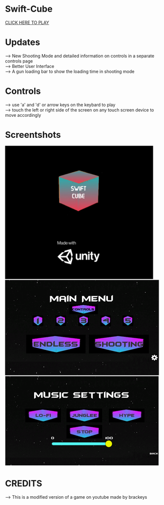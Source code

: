 # Swift-Cube

[CLICK HERE TO PLAY](https://brainnotfoundexception.github.io/Swift-Cube/)


# Updates
--> New Shooting Mode and detailed information on controls in a separate controls page      
--> Better User Interface                        
--> A gun loading bar to show the loading time in shooting mode

# Controls
--> use 'a' and 'd' or arrow keys on the keybard to play                                  
--> touch the left or right side of the screen on any touch screen device to move accordingly

# Screentshots

![LoadingScreen](https://github.com/BrainNotFoundException/Swift-Cube/blob/main/TemplateData/DeepinScreenshot_select-area_20201210110837.png?raw=true)    
![MainMenu](https://github.com/BrainNotFoundException/Swift-Cube/blob/main/TemplateData/Capture.PNG?raw=true)     
![MusicSettings](https://github.com/BrainNotFoundException/Swift-Cube/blob/main/TemplateData/image_2020-12-26_145940.png?raw=true)      

# CREDITS
--> This is a modified version of a game on youtube made by brackeys
